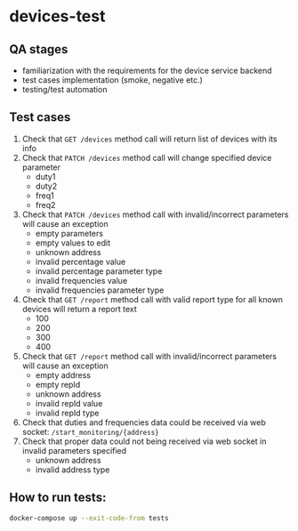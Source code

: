 # devices-test

## QA stages
* familiarization with the requirements for the device service backend
* test cases implementation (smoke, negative etc.)
* testing/test automation


## Test cases 
1. Check that `GET /devices` method call will return list of devices with its info
2. Check that `PATCH /devices` method call will change specified device parameter
    * duty1
    * duty2
    * freq1
    * freq2
3. Check that `PATCH /devices` method call with invalid/incorrect parameters will cause an exception
    * empty parameters
    * empty values to edit
    * unknown address
    * invalid percentage value
    * invalid percentage parameter type
    * invalid frequencies value
    * invalid frequencies parameter type
4. Check that `GET /report` method call with valid report type for all known devices will return a report text
    * 100
    * 200
    * 300
    * 400
5. Check that `GET /report` method call with invalid/incorrect parameters will cause an exception
    * empty address
    * empty repId
    * unknown address
    * invalid repId value
    * invalid repId type
6. Check that duties and frequencies data could be received via web socket: `/start_monitoring/{address}`
7. Check that proper data could not being received via web socket in invalid parameters specified
   * unknown address
   * invalid address type

## How to run tests:
```bash
docker-compose up --exit-code-from tests
```
